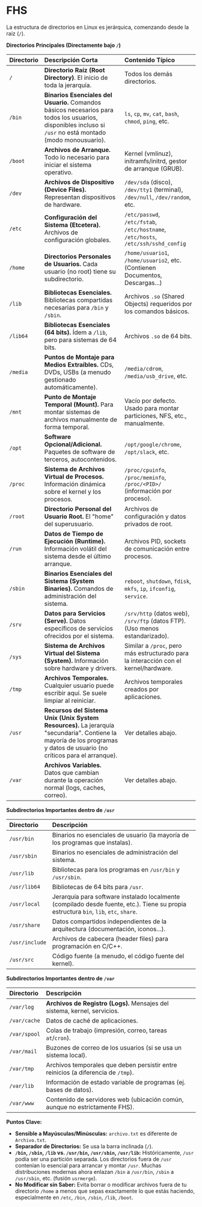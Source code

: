 # FHS

La estructura de directorios en Linux es jerárquica, comenzando desde la raíz (`/`).

**Directorios Principales (Directamente bajo `/`)**

| Directorio | Descripción Corta                                                                  | Contenido Típico                                                                 |
| :--------- | :--------------------------------------------------------------------------------- | :------------------------------------------------------------------------------- |
| `/`        | **Directorio Raíz (Root Directory)**. El inicio de toda la jerarquía.                | Todos los demás directorios.                                                     |
| `/bin`     | **Binarios Esenciales del Usuario.** Comandos básicos necesarios para todos los usuarios, disponibles incluso si `/usr` no está montado (modo monousuario). | `ls`, `cp`, `mv`, `cat`, `bash`, `chmod`, `ping`, etc.                             |
| `/boot`    | **Archivos de Arranque.** Todo lo necesario para iniciar el sistema operativo.       | Kernel (vmlinuz), initramfs/initrd, gestor de arranque (GRUB).                   |
| `/dev`     | **Archivos de Dispositivo (Device Files).** Representan dispositivos de hardware.    | `/dev/sda` (disco), `/dev/tty1` (terminal), `/dev/null`, `/dev/random`, etc.   |
| `/etc`     | **Configuración del Sistema (Etcetera).** Archivos de configuración globales.        | `/etc/passwd`, `/etc/fstab`, `/etc/hostname`, `/etc/hosts`, `/etc/ssh/sshd_config` |
| `/home`    | **Directorios Personales de Usuarios.** Cada usuario (no root) tiene su subdirectorio. | `/home/usuario1`, `/home/usuario2`, etc. (Contienen Documentos, Descargas...)   |
| `/lib`     | **Bibliotecas Esenciales.** Bibliotecas compartidas necesarias para `/bin` y `/sbin`. | Archivos `.so` (Shared Objects) requeridos por los comandos básicos.            |
| `/lib64`   | **Bibliotecas Esenciales (64 bits).** Ídem a `/lib`, pero para sistemas de 64 bits. | Archivos `.so` de 64 bits.                                                      |
| `/media`   | **Puntos de Montaje para Medios Extraíbles.** CDs, DVDs, USBs (a menudo gestionado automáticamente). | `/media/cdrom`, `/media/usb_drive`, etc.                                         |
| `/mnt`     | **Punto de Montaje Temporal (Mount).** Para montar sistemas de archivos manualmente de forma temporal. | Vacío por defecto. Usado para montar particiones, NFS, etc., manualmente.       |
| `/opt`     | **Software Opcional/Adicional.** Paquetes de software de terceros, autocontenidos. | `/opt/google/chrome`, `/opt/slack`, etc.                                         |
| `/proc`    | **Sistema de Archivos Virtual de Procesos.** Información dinámica sobre el kernel y los procesos. | `/proc/cpuinfo`, `/proc/meminfo`, `/proc/<PID>/` (información por proceso).     |
| `/root`    | **Directorio Personal del Usuario Root.** El "home" del superusuario.               | Archivos de configuración y datos privados de root.                             |
| `/run`     | **Datos de Tiempo de Ejecución (Runtime).** Información volátil del sistema desde el último arranque. | Archivos PID, sockets de comunicación entre procesos.                            |
| `/sbin`    | **Binarios Esenciales del Sistema (System Binaries).** Comandos de administración del sistema. | `reboot`, `shutdown`, `fdisk`, `mkfs`, `ip`, `ifconfig`, `service`.              |
| `/srv`     | **Datos para Servicios (Serve).** Datos específicos de servicios ofrecidos por el sistema. | `/srv/http` (datos web), `/srv/ftp` (datos FTP). (Uso menos estandarizado).     |
| `/sys`     | **Sistema de Archivos Virtual del Sistema (System).** Información sobre hardware y drivers. | Similar a `/proc`, pero más estructurado para la interacción con el kernel/hardware. |
| `/tmp`     | **Archivos Temporales.** Cualquier usuario puede escribir aquí. Se suele limpiar al reiniciar. | Archivos temporales creados por aplicaciones.                                    |
| `/usr`     | **Recursos del Sistema Unix (Unix System Resources).** La jerarquía "secundaria". Contiene la mayoría de los programas y datos de usuario (no críticos para el arranque). | Ver detalles abajo.                                                              |
| `/var`     | **Archivos Variables.** Datos que cambian durante la operación normal (logs, caches, correo). | Ver detalles abajo.                                                              |

**Subdirectorios Importantes dentro de `/usr`**

| Directorio       | Descripción                                                                    |
| :--------------- | :----------------------------------------------------------------------------- |
| `/usr/bin`       | Binarios no esenciales de usuario (la mayoría de los programas que instalas).  |
| `/usr/sbin`      | Binarios no esenciales de administración del sistema.                           |
| `/usr/lib`       | Bibliotecas para los programas en `/usr/bin` y `/usr/sbin`.                    |
| `/usr/lib64`     | Bibliotecas de 64 bits para `/usr`.                                           |
| `/usr/local`     | Jerarquía para software instalado localmente (compilado desde fuente, etc.). Tiene su propia estructura `bin`, `lib`, `etc`, `share`. |
| `/usr/share`     | Datos compartidos independientes de la arquitectura (documentación, iconos...). |
| `/usr/include`   | Archivos de cabecera (header files) para programación en C/C++.                |
| `/usr/src`       | Código fuente (a menudo, el código fuente del kernel).                         |

**Subdirectorios Importantes dentro de `/var`**

| Directorio       | Descripción                                                              |
| :--------------- | :----------------------------------------------------------------------- |
| `/var/log`       | **Archivos de Registro (Logs).** Mensajes del sistema, kernel, servicios. |
| `/var/cache`     | Datos de caché de aplicaciones.                                          |
| `/var/spool`     | Colas de trabajo (impresión, correo, tareas `at`/`cron`).                 |
| `/var/mail`      | Buzones de correo de los usuarios (si se usa un sistema local).          |
| `/var/tmp`       | Archivos temporales que deben persistir entre reinicios (a diferencia de `/tmp`). |
| `/var/lib`       | Información de estado variable de programas (ej. bases de datos).         |
| `/var/www`       | Contenido de servidores web (ubicación común, aunque no estrictamente FHS). |

**Puntos Clave:**

*   **Sensible a Mayúsculas/Minúsculas:** `archivo.txt` es diferente de `Archivo.txt`.
*   **Separador de Directorios:** Se usa la barra inclinada (`/`).
*   **`/bin`, `/sbin`, `/lib` vs. `/usr/bin`, `/usr/sbin`, `/usr/lib`:** Históricamente, `/usr` podía ser una partición separada. Los directorios fuera de `/usr` contenían lo esencial para arrancar y montar `/usr`. Muchas distribuciones modernas ahora enlazan `/bin` a `/usr/bin`, `/sbin` a `/usr/sbin`, etc. (fusión `usrmerge`).
*   **No Modificar sin Saber:** Evita borrar o modificar archivos fuera de tu directorio `/home` a menos que sepas exactamente lo que estás haciendo, especialmente en `/etc`, `/bin`, `/sbin`, `/lib`, `/boot`.
